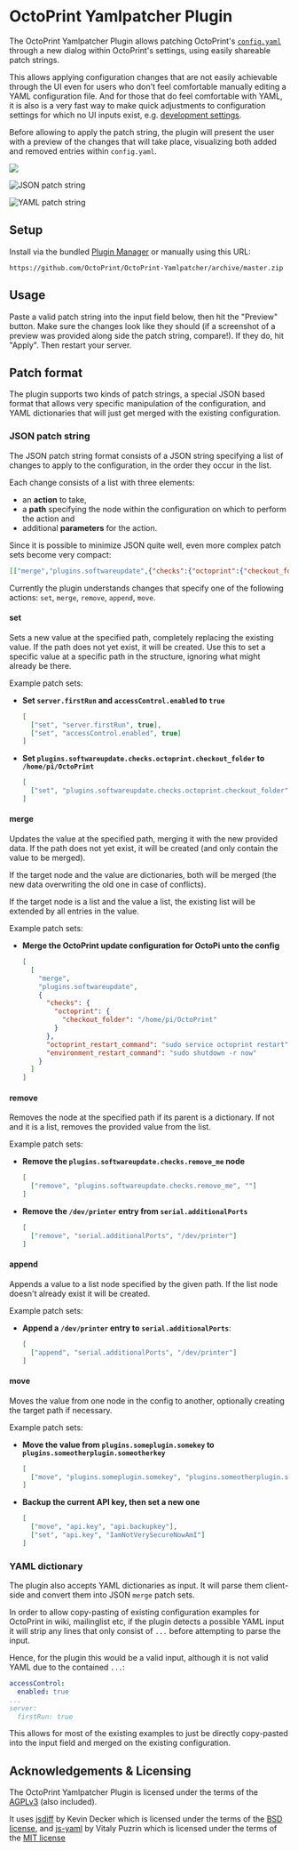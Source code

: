 # OctoPrint Yamlpatcher Plugin

The OctoPrint Yamlpatcher Plugin allows patching OctoPrint's [`config.yaml`](http://docs.octoprint.org/en/master/configuration/config_yaml.html)
through a new dialog within OctoPrint's settings, using easily shareable
patch strings.

This allows applying configuration changes that are not easily achievable through
the UI even for users who don't feel comfortable manually editing a YAML
configuration file. And for those that do feel comfortable with YAML, it is
also is a very fast way to make quick adjustments to configuration settings for
which no UI inputs exist, e.g. [development settings](http://docs.octoprint.org/en/master/configuration/config_yaml.html#development-settings).

Before allowing to apply the patch string, the plugin will present the user
with a preview of the changes that will take place, visualizing both added
and removed entries within `config.yaml`.

![](http://i.imgur.com/Xs1xGHu.png)

![JSON patch string](http://i.imgur.com/0Av9NB5.gif)

![YAML patch string](http://i.imgur.com/VzHeRHn.gif)

## Setup

Install via the bundled [Plugin Manager](https://github.com/foosel/OctoPrint/wiki/Plugin:-Plugin-Manager)
or manually using this URL:

    https://github.com/OctoPrint/OctoPrint-Yamlpatcher/archive/master.zip

## Usage

Paste a valid patch string into the input field below, then hit the "Preview" button. Make sure the changes look like they should (if a screenshot of a preview was provided along side the patch string, compare!). If they do, hit "Apply". Then restart your server.

## Patch format

The plugin supports two kinds of patch strings, a special JSON based format
that allows very specific manipulation of the configuration, and
YAML dictionaries that will just get merged with the existing configuration.

### JSON patch string

The JSON patch string format consists of a JSON string specifying a list of
changes to apply to the configuration, in the order they occur in the list.

Each change consists of a list with three elements:

  * an **action** to take,
  * a **path** specifying the node within the configuration on which to
    perform the action and
  * additional **parameters** for the action.

Since it is possible to minimize JSON quite well, even more complex patch sets
become very compact:

``` json
[["merge","plugins.softwareupdate",{"checks":{"octoprint":{"checkout_folder":"/home/pi/OctoPrint"}},"octoprint_restart_command":"sudo service octoprint restart","environment_restart_command":"sudo shutdown -r now"}]]
```

Currently the plugin understands changes that specify one of the following
actions: ``set``, ``merge``, ``remove``, ``append``, ``move``.

#### set

Sets a new value at the specified path, completely replacing the existing value.
If the path does not yet exist, it will be created. Use this to set a specific
value at a specific path in the structure, ignoring what might already be there.

Example patch sets:

  * **Set ``server.firstRun`` and ``accessControl.enabled`` to ``true``**

    ``` json
    [
      ["set", "server.firstRun", true],
      ["set", "accessControl.enabled", true]
    ]
    ```
  * **Set ``plugins.softwareupdate.checks.octoprint.checkout_folder`` to ``/home/pi/OctoPrint``**

    ``` json
    [
      ["set", "plugins.softwareupdate.checks.octoprint.checkout_folder", "/home/pi/OctoPrint"]
    ]
    ```

#### merge

Updates the value at the specified path, merging it with the new provided data.
If the path does not yet exist, it will be created (and only contain the value
to be merged).

If the target node and the value are dictionaries, both will be merged (the new
data overwriting the old one in case of conflicts).

If the target node is a list and the value a list, the existing list will be
extended by all entries in the value.

Example patch sets:

* **Merge the OctoPrint update configuration for OctoPi unto the config**

  ``` json
  [
    [
      "merge",
      "plugins.softwareupdate",
      {
        "checks": {
          "octoprint": {
            "checkout_folder": "/home/pi/OctoPrint"
          }
        },
        "octoprint_restart_command": "sudo service octoprint restart",
        "environment_restart_command": "sudo shutdown -r now"
      }
    ]
  ]
  ```

#### remove

Removes the node at the specified path if its parent is a dictionary. If not
and it is a list, removes the provided value from the list.

Example patch sets:

  * **Remove the ``plugins.softwareupdate.checks.remove_me`` node**

    ``` json
    [
      ["remove", "plugins.softwareupdate.checks.remove_me", ""]
    ]
    ```

  * **Remove the ``/dev/printer`` entry from ``serial.additionalPorts``**

    ``` json
    [
      ["remove", "serial.additionalPorts", "/dev/printer"]
    ]
    ```

#### append

Appends a value to a list node specified by the given path. If the list node
doesn't already exist it will be created.

Example patch sets:

  * **Append a ``/dev/printer`` entry to ``serial.additionalPorts``**:

    ``` json
    [
      ["append", "serial.additionalPorts", "/dev/printer"]
    ]
    ```

#### move

Moves the value from one node in the config to another, optionally creating the
target path if necessary.

Example patch sets:

  * **Move the value from ``plugins.someplugin.somekey`` to ``plugins.someotherplugin.someotherkey``**

    ``` json
    [
      ["move", "plugins.someplugin.somekey", "plugins.someotherplugin.someotherkey"]
    ]
    ```
  * **Backup the current API key, then set a new one**

    ``` json
    [
      ["move", "api.key", "api.backupkey"],
      ["set", "api.key", "IamNotVerySecureNowAmI"]
    ]
    ```

### YAML dictionary

The plugin also accepts YAML dictionaries as input. It will parse them client-side
and convert them into JSON ``merge`` patch sets.

In order to allow copy-pasting of existing configuration examples for OctoPrint
in wiki, mailinglist etc, if the plugin detects a possible YAML input it will
strip any lines that only consist of ``...`` before attempting to parse the input.

Hence, for the plugin this would be a valid input, although it is not valid
YAML due to the contained ``...``:

``` yaml
accessControl:
  enabled: true
...
server:
  firstRun: true
```

This allows for most of the existing examples to just be directly copy-pasted
into the input field and merged on the existing configuration.

## Acknowledgements & Licensing

The OctoPrint Yamlpatcher Plugin is licensed under the terms of the [AGPLv3](http://opensource.org/licenses/AGPL-3.0)
(also included).

It uses [jsdiff](https://github.com/kpdecker/jsdiff) by Kevin Decker which is
licensed under the terms of the [BSD license](http://opensource.org/licenses/BSD-3-Clause),
and [js-yaml](https://github.com/nodeca/js-yaml) by Vitaly Puzrin which is
licensed under the terms of the [MIT license](http://opensource.org/licenses/MIT)
